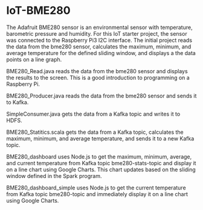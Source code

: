 # IoT-BME280

The Adafruit BME280 sensor is an environmental sensor with temperature, barometric pressure and humidity. For this IoT starter project, the sensor was connected to the Raspberry Pi3 I2C interface. The initial project reads the data from the bme280 sensor, calculates the maximum, minimum, and average temperature for the defined sliding window, and displays a the data points on a line graph.


BME280_Read.java reads the data from the bme280 sensor and displays the results to the screen. This is a good introduction to programming on a Raspberry Pi.

BME280_Producer.java reads the data from the bme280 sensor and sends it to Kafka.

SimpleConsumer.java gets the data from a Kafka topic and writes it to HDFS.

BME280_Statitics.scala gets the data from a Kafka topic, calculates the maximum, minimum, and average temperature, and sends it to a new Kafka topic.

BME280_dashboard uses Node.js to get the maximum, minimum, average, and current temperature from Kafka topic bme280-stats-topic and display it on a line chart using Google Charts. This chart updates based on the sliding window defined in the Spark program.

BME280_dashboard_simple uses Node.js to get the current temperature from Kafka topic bme280-topic and immediately display it on a line chart using Google Charts.
